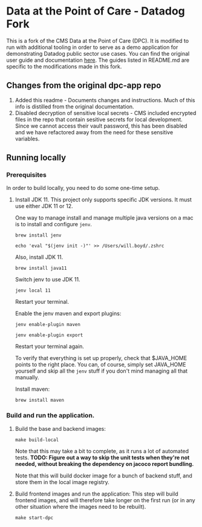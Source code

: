 # Data at the Point of Care - Datadog Fork

This is a fork of the CMS Data at the Point of Care (DPC). It is modified to run with additional tooling in order to serve as a demo application for demonstrating Datadog public sector use cases. You can find the original user guide and documentation [here](README-orig.md). The guides listed in README.md are specific to the modifications made in this fork.

## Changes from the original dpc-app repo

1. Added this readme - Documents changes and instructions. Much of this info is distilled from the original documentation.
2. Disabled decryption of sensitive local secrets - CMS included encrypted files in the repo that contain sesitive secrets for local development. Since we cannot access their vault password, this has been disabled and we have refactored away from the need for these sensitive variables.

## Running locally

### Prerequisites

In order to build locally, you need to do some one-time setup.

1. Install JDK 11. This project only supports specific JDK versions. It must use either JDK 11 or 12.

    One way to manage install and manage multiple java versions on a mac is to install and configure `jenv`.

    ```
    brew install jenv

    echo 'eval "$(jenv init -)"' >> /Users/will.boyd/.zshrc
    ```

    Also, install JDK 11.

    ```
    brew install java11
    ```

    Switch jenv to use JDK 11.

    ```
    jenv local 11
    ```

    Restart your terminal.

    Enable the jenv maven and export plugins:

    ```
    jenv enable-plugin maven

    jenv enable-plugin export
    ```

    Restart your terminal again.

    To verify that everything is set up properly, check that $JAVA_HOME points to the right place. You can, of course, simply set JAVA_HOME yourself and skip all the `jenv` stuff if you don't mind managing all that manually.

    Install maven:

    ```
    brew install maven
    ```

### Build and run the application.
1. Build the base and backend images:

    ```
    make build-local
    ```

    Note that this may take a bit to complete, as it runs a lot of automated tests. **TODO: Figure out a way to skip the unit tests when they're not needed, without breaking the dependency on jacoco report bundling.**

    Note that this will build docker image for a bunch of backend stuff, and store them in the local image registry.

2. Build frontend images and run the application:
    This step will build frontend images, and will therefore take longer on the first run (or in any other situation where the images need to be rebuilt).

    ```
    make start-dpc
    ```